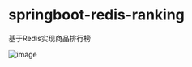 # springboot-redis-ranking
基于Redis实现商品排行榜

![image](https://github.com/haoxiaoyong1014/springboot-redis-examples/raw/master/springboot-redis-ranking//src/main/java/ranking/image/redis-demo.gif)
